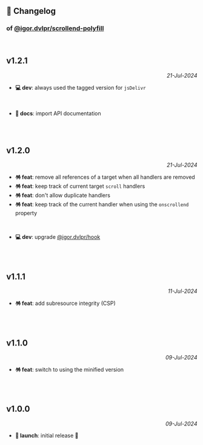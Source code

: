 ## 📒 Changelog

### of [@igor.dvlpr/scrollend-polyfill](https://github.com/igorskyflyer/npm-scrollend-polyfill)

<br>

## v1.2.1

<p align="right"><em>21-Jul-2024</em></p>

- **💻 dev**: always used the tagged version for `jsDelivr`

<br>

- **📜 docs**: import API documentation

<br>
<br>

## v1.2.0

<p align="right"><em>21-Jul-2024</em></p>

- **🪅 feat**: remove all references of a target when all handlers are removed
- **🪅 feat**: keep track of current target `scroll` handlers
- **🪅 feat**: don't allow duplicate handlers
- **🪅 feat**: keep track of the current handler when using the `onscrollend` property

<br>

- **💻 dev**: upgrade [@igor.dvlpr/hook](https://www.npmjs.com/package/@igor.dvlpr/hook)

<br>
<br>

## v1.1.1

<p align="right"><em>11-Jul-2024</em></p>

- **🪅 feat**: add subresource integrity (CSP)

<br>
<br>

## v1.1.0

<p align="right"><em>09-Jul-2024</em></p>

- **🪅 feat**: switch to using the minified version

<br>
<br>

## v1.0.0

<p align="right"><em>09-Jul-2024</em></p>

- **🚀 launch**: initial release 🎉
